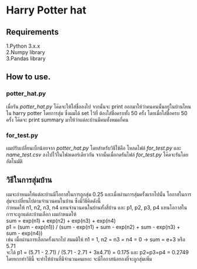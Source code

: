 # Harry Potter hat

## Requirements
1.Python 3.x.x <br>
2.Numpy library <br>
3.Pandas library <br>

## How to use.
### potter_hat.py
เมื่อรัน *potter_hat.py* โค๊ดจะให้ใส่ชื่อลงไป จากนั้นจะ print ออกมาให้ว่าคนคนนั้นอยู่ในบ้านไหนใน harry potter โดยการสุ่ม ซึ่งผมได้ set ไว้ที่ ต้องใส่ชื่อครบทั้ง 50 ครั้ง โดยเมื่อใส่ชื่อครบ 50 ครั้ง โค๊ดจะ print summary มาให้ว่าแต่ละบ้านมีคนทั้งหมดกี่คน

### for_test.py
ผมปรับเปลี่ยนเบ็กน้อยจาก *potter_hat.py* โดยสำหรับวิธีใช้คือ โหลดไฟล์ *for_test.py* และ *name_test.csv* ลงไปไว้ในโฟลเดอร์เดียวกัน จากนั้นเมื่อกดรันไฟล์ *for_test.py* โค๊ดจะรันโดยอัตโนมัติ


## วิธีในการสุ่มบ้าน
ผมจะกำหนดให้แต่ละบ้านมีโอกาสในการถูกสุ่ม 0.25 และเมื่อผ่านการสุ่มครั้งแรกไปนั้น โอกาสในการสุ่มจะเปลี่ยนไปตามจำนวนคนในบ้าน ซึ่งมีวิธีคิดดังนี้ <br>
กำหนดให้ n1, n2, n3, n4 แทนจำนวนคนในบ้านทั้งสี่บ้าน และ p1, p2, p3, p4 แทนโอกาสในการจะถูกแต่ละบ้านเลือก ผมกำหนดให้<br>
sum = exp(n1) + exp(n2) + exp(n3) + exp(n4) <br>
p1 = (sum - exp(n1)) / (sum - exp(n1) + sum - exp(n2) + sum - exp(n3) + sum - exp(n4)) <br>
เช่น เมื่อผ่านการเลือกครั้งแรกไป สมมติให้ n1 = 1, n2 = n3 = n4 = 0 -> sum = e+3 หรือ 5.71 <br>
จะได้ p1 = (5.71 - 2.71) / (5.71 - 2.71 + 3x4.71) = 0.175 และ p2=p3=p4 = 0.2749 โดยหากทำวิธีนี้ จะทำให้บ้านที่มีจำนวนคนเยอะ จะมีโอกาสน้อยลงที่จะถูกสุ่มเพิ่ม

